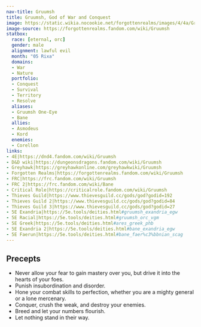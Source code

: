 ```yaml
---
nav-title: Gruumsh
title: Gruumsh, God of War and Conquest
image: https://static.wikia.nocookie.net/forgottenrealms/images/4/4a/Gruumsh_p72.jpg
image-source: https://forgottenrealms.fandom.com/wiki/Gruumsh
statbox:
  race: [eternal, orc]
  gender: male
  alignment: lawful evil
  month: "05 Rixa"
  domains:
  - War
  - Nature
  portfolio:
  - Conquest
  - Survival
  - Territory
  - Resolve
  aliases:
  - Gruumsh One-Eye
  - Bane
  allies:
  - Asmodeus
  - Kord
  enemies:
  - Corellon
links:
- 4E|https://dnd4.fandom.com/wiki/Gruumsh
- D&D wiki|https://dungeonsdragons.fandom.com/wiki/Gruumsh
- Greyhawk|https://greyhawkonline.com/greyhawkwiki/Gruumsh
- Forgotten Realms|https://forgottenrealms.fandom.com/wiki/Gruumsh
- FRC|https://frc.fandom.com/wiki/Gruumsh
- FRC 2|https://frc.fandom.com/wiki/Bane
- Critical Role|https://criticalrole.fandom.com/wiki/Gruumsh
- Thieves Guild|https://www.thievesguild.cc/gods/god?godid=192
- Thieves Guild 2|https://www.thievesguild.cc/gods/god?godid=84
- Thieves Guild 3|https://www.thievesguild.cc/gods/god?godid=27
- 5E Exandria|https://5e.tools/deities.html#gruumsh_exandria_egw
- 5E Racial|https://5e.tools/deities.html#gruumsh_orc_vgm
- 5E Greek|https://5e.tools/deities.html#ares_greek_phb
- 5E Exandria 2|https://5e.tools/deities.html#bane_exandria_egw
- 5E Faerun|https://5e.tools/deities.html#bane_faer%c3%bbnian_scag
---
```


## Precepts

* Never allow your fear to gain mastery over you, but drive it into the hearts of your foes.
* Punish insubordination and disorder.
* Hone your combat skills to perfection, whether you are a mighty general or a lone mercenary.
* Conquer, crush the weak, and destroy your enemies.
* Breed and let your numbers flourish.
* Let nothing stand in their way.
